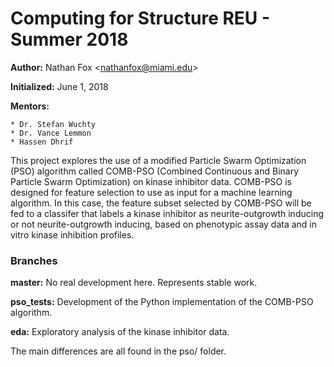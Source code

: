 # Computing for Structure REU - Summer 2018

**Author:** Nathan Fox \<nathanfox@miami.edu\>

**Initialized:** June 1, 2018

**Mentors:**

    * Dr. Stefan Wuchty
    * Dr. Vance Lemmon
    * Hassen Dhrif

This project explores the use of a modified Particle Swarm Optimization (PSO)
algorithm called COMB-PSO (Combined Continuous and Binary Particle Swarm
Optimization) on kinase inhibitor data. COMB-PSO is designed for feature
selection to use as input for a machine learning algorithm. In this case,
the feature subset selected by COMB-PSO will be fed to a classifer that labels
a kinase inhibitor as neurite-outgrowth inducing or not neurite-outgrowth
inducing, based on phenotypic assay data and in vitro kinase inhibition profiles.

### Branches
**master:** No real development here. Represents stable work.

**pso_tests:** Development of the Python implementation of the COMB-PSO algorithm.

**eda:** Exploratory analysis of the kinase inhibitor data.

The main differences are all found in the pso/ folder.
